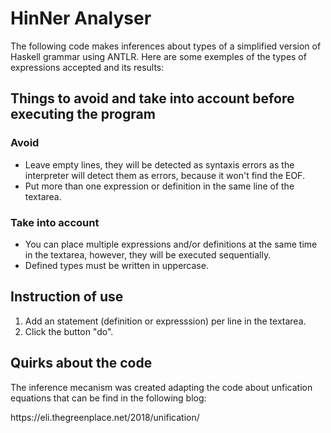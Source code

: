 <h1>HinNer Analyser</h1>
<p>The following code makes inferences about types of a simplified version of Haskell grammar using ANTLR. Here are some exemples of the types of expressions accepted and its results:</p>
<h2>Things to avoid and take into account before executing the program</h2>
<h3>Avoid</h3>
<ul>
    <li>Leave empty lines, they will be detected as syntaxis errors as the interpreter will detect them as errors, because it won't find the EOF.</li>
    <li>Put more than one expression or definition in the same line of the textarea.</li>
</ul>
<h3>Take into account</h3>
<ul>
    <li>You can place multiple expressions and/or definitions at the same time in the textarea, however, they will be executed sequentially.</li>
    <li>
        Defined types must be written in uppercase.
    </li>
</ul>
<h2>Instruction of use</h2>
<ol>
    <li>Add an statement (definition or expresssion) per line in the textarea.</li>
    <li>Click the button "do".</li>
</ol>

<h2>Quirks about the code</h2>
<p>The inference mecanism was created adapting the code about unfication equations that can be find in the following blog:</p>
https://eli.thegreenplace.net/2018/unification/ <br></br>
